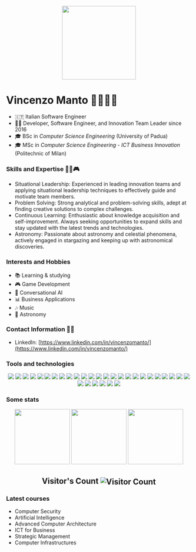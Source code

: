 <p align="center">
    <img width="200" src="https://avatars.githubusercontent.com/u/64726971?v=4">
</p>

# Vincenzo Manto 👨‍💻🌟🌌

- 🇮🇹 Italian Software Engineer
- 👨‍💼 Developer, Software Engineer, and Innovation Team Leader since 2016
- 🎓 BSc in _Computer Science Engineering_ (University of Padua)
- 🎓 MSc in _Computer Science Engineering - ICT Business Innovation_ (Politechnic of Milan)

### Skills and Expertise 🚀💡🎮

- Situational Leadership: Experienced in leading innovation teams and applying situational leadership techniques to effectively guide and motivate team members.
- Problem Solving: Strong analytical and problem-solving skills, adept at finding creative solutions to complex challenges.
- Continuous Learning: Enthusiastic about knowledge acquisition and self-improvement. Always seeking opportunities to expand skills and stay updated with the latest trends and technologies.
- Astronomy: Passionate about astronomy and celestial phenomena, actively engaged in stargazing and keeping up with astronomical discoveries.

### Interests and Hobbies 

- 📚 Learning & studying
- 🎮 Game Development
- 🤖 Conversational AI
- 📊 Business Applications
- 🎶 Music
- 🌌 Astronomy

### Contact Information 📧🔗

- LinkedIn: [https://www.linkedin.com/in/vincenzomanto/](https://www.linkedin.com/in/vincenzomanto/)




### Tools and technologies
<p align="center">
    <img src="https://img.shields.io/badge/adobe%20illustrator-%23FF9A00.svg?style=for-the-badge&logo=adobe%20illustrator&logoColor=white">
    <img src="https://img.shields.io/badge/c-%2300599C.svg?style=for-the-badge&logo=c&logoColor=white">
    <img src="https://img.shields.io/badge/c++-%2300599C.svg?style=for-the-badge&logo=c%2B%2B&logoColor=white">
    <img src="https://img.shields.io/badge/CMake-%23008FBA.svg?style=for-the-badge&logo=cmake&logoColor=white">
    <img src="https://img.shields.io/badge/docker-%230db7ed.svg?style=for-the-badge&logo=docker&logoColor=white">
    <img src="https://img.shields.io/badge/Unity-%2396060C.svg?style=for-the-badge&logo=unity&logoColor=white">
    <img src="https://img.shields.io/badge/Android%20Studio-%2396060C.svg?style=for-the-badge&logo=android-studio&logoColor=white">
    <img src="https://img.shields.io/badge/GPT-%2396060C.svg?style=for-the-badge&logo=gpt&logoColor=white">
    <img src="https://img.shields.io/badge/NodeJS-%23F24E1E.svg?style=for-the-badge&logo=nodejs&logoColor=white">
    <img src="https://img.shields.io/badge/git-%23F05033.svg?style=for-the-badge&logo=git&logoColor=white">
    <img src="https://img.shields.io/badge/Angular-%23FA0F00.svg?style=for-the-badge&logo=angular&logoColor=white">
    <img src="https://img.shields.io/badge/latex-%23008080.svg?style=for-the-badge&logo=latex&logoColor=white">
    <img src="https://img.shields.io/badge/Linux-FCC624?style=for-the-badge&logo=linux&logoColor=black">
    <img src="https://img.shields.io/badge/C%23-239120?style=for-the-badge&logo=c-sharp&logoColor=white">
    <img src="https://img.shields.io/badge/Java-ED8B00?style=for-the-badge&logo=openjdk&logoColor=white">
    <img src="https://img.shields.io/badge/JS-%23000000.svg?style=for-the-badge&logo=javascript&logoColor=white">
    <img src="https://img.shields.io/badge/TypeScript-007ACC?style=for-the-badge&logo=typescript&logoColor=white">
    <img src="https://img.shields.io/badge/HTML5-E34F26?style=for-the-badge&logo=html5&logoColor=white">
    <img src="https://img.shields.io/badge/PHP-777BB4?style=for-the-badge&logo=php&logoColor=white">
    <img src="https://img.shields.io/badge/CSS3-1572B6?style=for-the-badge&logo=css3&logoColor=white">
    <img src="https://img.shields.io/badge/numpy-%23013243.svg?style=for-the-badge&logo=numpy&logoColor=white">
    <img src="https://img.shields.io/badge/.NET-%23white.svg?style=for-the-badge&logo=.net&logoColor=white">
    <img src="https://img.shields.io/badge/pandas-%23150458.svg?style=for-the-badge&logo=pandas&logoColor=white">
    <img src="https://img.shields.io/badge/Kotlin-%2396060C.svg?style=for-the-badge&logo=kotlin&logoColor=white">
    <img src="https://img.shields.io/badge/python-3670A0?style=for-the-badge&logo=python&logoColor=ffdd54">
    <img src="https://img.shields.io/badge/PyTorch-%23EE4C2C.svg?style=for-the-badge&logo=PyTorch&logoColor=white">
    <img src="https://img.shields.io/badge/scikit--learn-%23F7931E.svg?style=for-the-badge&logo=scikit-learn&logoColor=white">
    <img src="https://img.shields.io/badge/SciPy-%230C55A5.svg?style=for-the-badge&logo=scipy&logoColor=%white">
    <img src="https://img.shields.io/badge/TensorFlow-%23FF6F00.svg?style=for-the-badge&logo=TensorFlow&logoColor=white">
    <img src="https://img.shields.io/badge/Visual%20Studio%20Code-0078d7.svg?style=for-the-badge&logo=visual-studio-code&logoColor=white">
    <img src="https://img.shields.io/badge/Windows-0078D6?style=for-the-badge&logo=windows&logoColor=white">
</p>




### Some stats
<p align="center">
    <img src="https://github-readme-stats.vercel.app/api/top-langs/?username=VincenzoManto&layout=compact" height="150">
    <img src="https://github-readme-stats.vercel.app/api?username=VincenzoManto&show_icons=true&count_private=true" height="150">
     <img  height="150" src="https://github-readme-streak-stats.herokuapp.com/?user=VincenzoManto" />
</p>

<p align="center">
  <h2 align="center">Visitor's Count <img align="center" src="https://profile-counter.glitch.me/VincenzoManto/count.svg" alt="Visitor Count" /></h2>
</p>


### Latest courses
-   Computer Security
-   Artificial Intelligence
-   Advanced Computer Architecture
-   ICT for Business
-   Strategic Management
-   Computer Infrastructures
